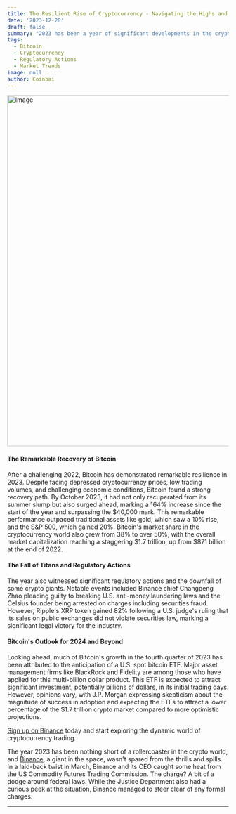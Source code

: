 ```yaml
---
title: The Resilient Rise of Cryptocurrency - Navigating the Highs and Lows of 2023
date: '2023-12-28'
draft: false
summary: "2023 has been a year of significant developments in the cryptocurrency market. From Bitcoin's remarkable recovery to the fall of crypto titans and regulatory actions, the year has seen it all. This article explores these key trends and looks ahead at what's next for cryptocurrencies."
tags:
  - Bitcoin
  - Cryptocurrency
  - Regulatory Actions
  - Market Trends
image: null
author: Coinbai
---
```

<img src="https://imagevars.gulfnews.com/2023/09/13/Copy-of-Copy-of-2023-06-15T173848Z_1214801585_RC2SJ1A69FEG_RTRMADP_3_USA-SEC-BINANCE-LAYOFFS.JPG-1694593404869_18a8da34fe2_medium.jpg" alt="Image" width="800"/>

#### The Remarkable Recovery of Bitcoin

After a challenging 2022, Bitcoin has demonstrated remarkable resilience in 2023. Despite facing depressed cryptocurrency prices, low trading volumes, and challenging economic conditions, Bitcoin found a strong recovery path. By October 2023, it had not only recuperated from its summer slump but also surged ahead, marking a 164% increase since the start of the year and surpassing the $40,000 mark. This remarkable performance outpaced traditional assets like gold, which saw a 10% rise, and the S&P 500, which gained 20%. Bitcoin's market share in the cryptocurrency world also grew from 38% to over 50%, with the overall market capitalization reaching a staggering $1.7 trillion, up from $871 billion at the end of 2022.

#### The Fall of Titans and Regulatory Actions

The year also witnessed significant regulatory actions and the downfall of some crypto giants. Notable events included Binance chief Changpeng Zhao pleading guilty to breaking U.S. anti-money laundering laws and the Celsius founder being arrested on charges including securities fraud. However, Ripple's XRP token gained 82% following a U.S. judge's ruling that its sales on public exchanges did not violate securities law, marking a significant legal victory for the industry.

#### Bitcoin's Outlook for 2024 and Beyond

Looking ahead, much of Bitcoin's growth in the fourth quarter of 2023 has been attributed to the anticipation of a U.S. spot bitcoin ETF. Major asset management firms like BlackRock and Fidelity are among those who have applied for this multi-billion dollar product. This ETF is expected to attract significant investment, potentially billions of dollars, in its initial trading days. However, opinions vary, with J.P. Morgan expressing skepticism about the magnitude of success in adoption and expecting the ETFs to attract a lower percentage of the $1.7 trillion crypto market compared to more optimistic projections.

[Sign up on Binance](https://accounts.binance.com/register?ref=431277160) today and start exploring the dynamic world of cryptocurrency trading.

The year 2023 has been nothing short of a rollercoaster in the crypto world, and [Binance](https://accounts.binance.com/register?ref=431277160), a giant in the space, wasn't spared from the thrills and spills. In a laid-back twist in March, Binance and its CEO caught some heat from the US Commodity Futures Trading Commission. The charge? A bit of a dodge around federal laws. While the Justice Department also had a curious peek at the situation, Binance managed to steer clear of any formal charges.


---

